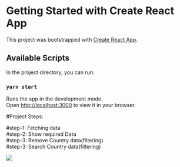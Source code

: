 # Getting Started with Create React App

This project was bootstrapped with [Create React App](https://github.com/facebook/create-react-app).

## Available Scripts

In the project directory, you can run:

### `yarn start`

Runs the app in the development mode.\
Open [http://localhost:3000](http://localhost:3000) to view it in your browser.

#Project Steps:

#step-1: Fetching data <br/>
#step-2: Show required Data <br/>
#step-3: Remove Country data(filtering) <br/>
#step-3: Search Country data(filtering)

<img src="https://github.com/alaminstore/country-app/tree/main/src/screenshot/screenshot.png">
